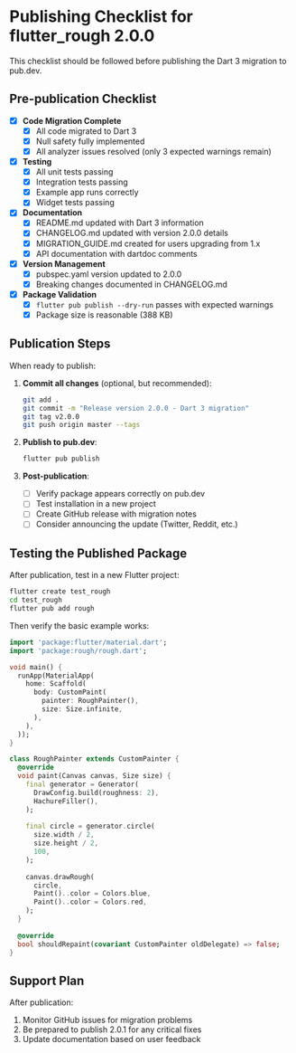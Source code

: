# Publishing Checklist for flutter_rough 2.0.0

This checklist should be followed before publishing the Dart 3 migration to pub.dev.

## Pre-publication Checklist

- [x] **Code Migration Complete**
  - [x] All code migrated to Dart 3
  - [x] Null safety fully implemented
  - [x] All analyzer issues resolved (only 3 expected warnings remain)

- [x] **Testing**
  - [x] All unit tests passing
  - [x] Integration tests passing
  - [x] Example app runs correctly
  - [x] Widget tests passing

- [x] **Documentation**
  - [x] README.md updated with Dart 3 information
  - [x] CHANGELOG.md updated with version 2.0.0 details
  - [x] MIGRATION_GUIDE.md created for users upgrading from 1.x
  - [x] API documentation with dartdoc comments

- [x] **Version Management**
  - [x] pubspec.yaml version updated to 2.0.0
  - [x] Breaking changes documented in CHANGELOG.md

- [x] **Package Validation**
  - [x] `flutter pub publish --dry-run` passes with expected warnings
  - [x] Package size is reasonable (388 KB)

## Publication Steps

When ready to publish:

1. **Commit all changes** (optional, but recommended):
   ```bash
   git add .
   git commit -m "Release version 2.0.0 - Dart 3 migration"
   git tag v2.0.0
   git push origin master --tags
   ```

2. **Publish to pub.dev**:
   ```bash
   flutter pub publish
   ```

3. **Post-publication**:
   - [ ] Verify package appears correctly on pub.dev
   - [ ] Test installation in a new project
   - [ ] Create GitHub release with migration notes
   - [ ] Consider announcing the update (Twitter, Reddit, etc.)

## Testing the Published Package

After publication, test in a new Flutter project:

```bash
flutter create test_rough
cd test_rough
flutter pub add rough
```

Then verify the basic example works:

```dart
import 'package:flutter/material.dart';
import 'package:rough/rough.dart';

void main() {
  runApp(MaterialApp(
    home: Scaffold(
      body: CustomPaint(
        painter: RoughPainter(),
        size: Size.infinite,
      ),
    ),
  ));
}

class RoughPainter extends CustomPainter {
  @override
  void paint(Canvas canvas, Size size) {
    final generator = Generator(
      DrawConfig.build(roughness: 2),
      HachureFiller(),
    );
    
    final circle = generator.circle(
      size.width / 2, 
      size.height / 2, 
      100,
    );
    
    canvas.drawRough(
      circle,
      Paint()..color = Colors.blue,
      Paint()..color = Colors.red,
    );
  }
  
  @override
  bool shouldRepaint(covariant CustomPainter oldDelegate) => false;
}
```

## Support Plan

After publication:
1. Monitor GitHub issues for migration problems
2. Be prepared to publish 2.0.1 for any critical fixes
3. Update documentation based on user feedback